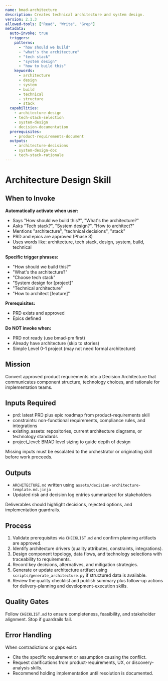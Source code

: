 ```yaml
---
name: bmad-architecture
description: Creates technical architecture and system design.
version: 2.1.3
allowed-tools: ["Read", "Write", "Grep"]
metadata:
  auto-invoke: true
  triggers:
    patterns:
      - "how should we build"
      - "what's the architecture"
      - "tech stack"
      - "system design"
      - "how to build this"
    keywords:
      - architecture
      - design
      - system
      - build
      - technical
      - structure
      - stack
  capabilities:
    - architecture-design
    - tech-stack-selection
    - system-design
    - decision-documentation
  prerequisites:
    - product-requirements-document
  outputs:
    - architecture-decisions
    - system-design-doc
    - tech-stack-rationale
---
```


# Architecture Design Skill

## When to Invoke

**Automatically activate when user:**
- Says "How should we build this?", "What's the architecture?"
- Asks "Tech stack?", "System design?", "How to architect?"
- Mentions "architecture", "technical decisions", "stack"
- PRD and epics are approved (Phase 3)
- Uses words like: architecture, tech stack, design, system, build, technical

**Specific trigger phrases:**
- "How should we build this?"
- "What's the architecture?"
- "Choose tech stack"
- "System design for [project]"
- "Technical architecture"
- "How to architect [feature]"

**Prerequisites:**
- PRD exists and approved
- Epics defined

**Do NOT invoke when:**
- PRD not ready (use bmad-pm first)
- Already have architecture (skip to stories)
- Simple Level 0-1 project (may not need formal architecture)

## Mission
Convert approved product requirements into a Decision Architecture that communicates component structure, technology choices, and rationale for implementation teams.

## Inputs Required
- prd: latest PRD plus epic roadmap from product-requirements skill
- constraints: non-functional requirements, compliance rules, and integrations
- existing_assets: repositories, current architecture diagrams, or technology standards
- project_level: BMAD level sizing to guide depth of design

Missing inputs must be escalated to the orchestrator or originating skill before work proceeds.

## Outputs
- `ARCHITECTURE.md` written using `assets/decision-architecture-template.md.jinja`
- Updated risk and decision log entries summarized for stakeholders

Deliverables should highlight decisions, rejected options, and implementation guardrails.

## Process
1. Validate prerequisites via `CHECKLIST.md` and confirm planning artifacts are approved.
2. Identify architecture drivers (quality attributes, constraints, integrations).
3. Design component topology, data flows, and technology selections with traceability to requirements.
4. Record key decisions, alternatives, and mitigation strategies.
5. Generate or update architecture artifact using `scripts/generate_architecture.py` if structured data is available.
6. Review the quality checklist and publish summary plus follow-up actions for delivery-planning and development-execution skills.

## Quality Gates
Follow `CHECKLIST.md` to ensure completeness, feasibility, and stakeholder alignment. Stop if guardrails fail.

## Error Handling
When contradictions or gaps exist:
- Cite the specific requirement or assumption causing the conflict.
- Request clarifications from product-requirements, UX, or discovery-analysis skills.
- Recommend holding implementation until resolution is documented.
